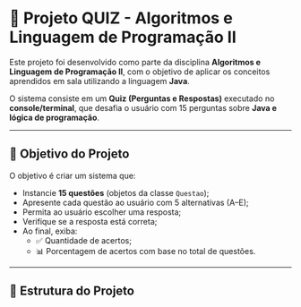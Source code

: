 # 🧠 Projeto QUIZ - Algoritmos e Linguagem de Programação II

Este projeto foi desenvolvido como parte da disciplina **Algoritmos e Linguagem de Programação II**, com o objetivo de aplicar os conceitos aprendidos em sala utilizando a linguagem **Java**.

O sistema consiste em um **Quiz (Perguntas e Respostas)** executado no **console/terminal**, que desafia o usuário com 15 perguntas sobre **Java e lógica de programação**.

---

## 🎯 **Objetivo do Projeto**

O objetivo é criar um sistema que:

- Instancie **15 questões** (objetos da classe `Questao`);
- Apresente cada questão ao usuário com 5 alternativas (A–E);
- Permita ao usuário escolher uma resposta;
- Verifique se a resposta está correta;
- Ao final, exiba:
  - ✅ Quantidade de acertos;
  - 📊 Porcentagem de acertos com base no total de questões.

---

## 🧱 **Estrutura do Projeto**

